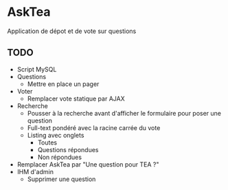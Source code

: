 # AskTea

Application de dépot et de vote sur questions

## TODO

* Script MySQL
* Questions
	* Mettre en place un pager
* Voter
	* Remplacer vote statique par AJAX
* Recherche
	* Pousser à la recherche avant d'afficher le formulaire pour poser une question
	* Full-text pondéré avec la racine carrée du vote
	* Listing avec onglets
		* Toutes
		* Questions répondues
		* Non répondues
* Remplacer AskTea par "Une question pour TEA ?"
* IHM d'admin
	* Supprimer une question

